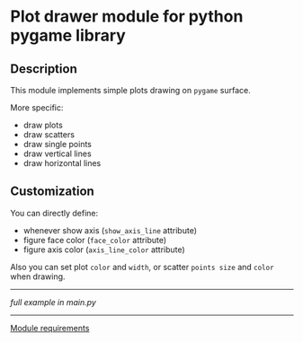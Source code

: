 # Plot drawer module for python pygame library

## Description

This module implements simple plots drawing on `pygame` surface.

More specific:

- draw plots
- draw scatters
- draw single points
- draw vertical lines
- draw horizontal lines

## Customization

You can directly define:

- whenever show axis (`show_axis_line` attribute)
- figure face color (`face_color` attribute)
- figure axis color (`axis_line_color` attribute)

Also you can set plot `color` and `width`, or scatter `points size` and `color` when drawing.

---

_full example in main.py_

---

[Module requirements](requirements.txt)
